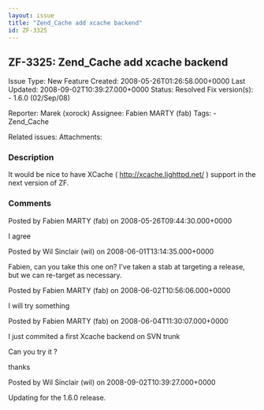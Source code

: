 ```yaml
---
layout: issue
title: "Zend_Cache add xcache backend"
id: ZF-3325
---
```


ZF-3325: Zend\_Cache add xcache backend
---------------------------------------

 Issue Type: New Feature Created: 2008-05-26T01:26:58.000+0000 Last Updated: 2008-09-02T10:39:27.000+0000 Status: Resolved Fix version(s): - 1.6.0 (02/Sep/08)
 
 Reporter:  Marek (xorock)  Assignee:  Fabien MARTY (fab)  Tags: - Zend\_Cache
 
 Related issues: 
 Attachments: 
### Description

It would be nice to have XCache ( <http://xcache.lighttpd.net/> ) support in the next version of ZF.

 

 

### Comments

Posted by Fabien MARTY (fab) on 2008-05-26T09:44:30.000+0000

I agree

 

 

Posted by Wil Sinclair (wil) on 2008-06-01T13:14:35.000+0000

Fabien, can you take this one on? I've taken a stab at targeting a release, but we can re-target as necessary.

 

 

Posted by Fabien MARTY (fab) on 2008-06-02T10:56:06.000+0000

I will try something

 

 

Posted by Fabien MARTY (fab) on 2008-06-04T11:30:07.000+0000

I just commited a first Xcache backend on SVN trunk

Can you try it ?

thanks

 

 

Posted by Wil Sinclair (wil) on 2008-09-02T10:39:27.000+0000

Updating for the 1.6.0 release.

 

 